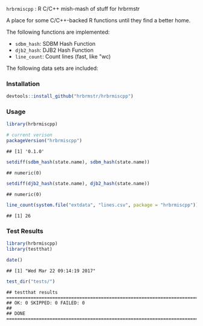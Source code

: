 
`hrbrmiscpp` : R C/C++ mish-mash of stuff for hrbrmstr

A place for some C/C++-backed R functions until they find a better home.

The following functions are implemented:

-   `sdbm_hash`: SDBM Hash Function
-   `djb2_hash`: DJB2 Hash Function
-   `line_count`: Count lines (fast, like "wc)

The following data sets are included:

### Installation

``` r
devtools::install_github("hrbrmstr/hrbrmiscpp")
```

### Usage

``` r
library(hrbrmiscpp)

# current verison
packageVersion("hrbrmiscpp")
```

    ## [1] '0.1.0'

``` r
setdiff(sdbm_hash(state.name), sdbm_hash(state.name))
```

    ## numeric(0)

``` r
setdiff(djb2_hash(state.name), djb2_hash(state.name))
```

    ## numeric(0)

``` r
line_count(system.file("extdata", "lines.csv", package = "hrbrmiscpp"))
```

    ## [1] 26

### Test Results

``` r
library(hrbrmiscpp)
library(testthat)

date()
```

    ## [1] "Wed Mar 22 09:14:19 2017"

``` r
test_dir("tests/")
```

    ## testthat results ========================================================================================================
    ## OK: 0 SKIPPED: 0 FAILED: 0
    ## 
    ## DONE ===================================================================================================================
